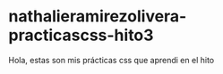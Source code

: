 # nathalieramirezolivera-practicascss-hito3
Hola, estas son mis prácticas  css que aprendi en el hito
